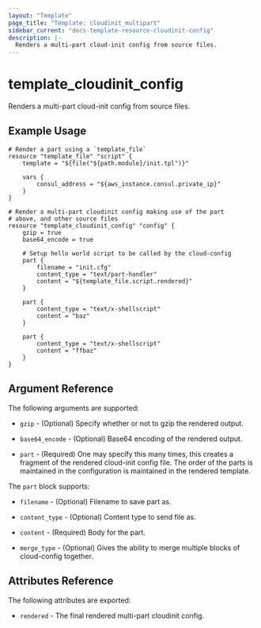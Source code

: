 ```yaml
---
layout: "Template"
page_title: "Template: cloudinit_multipart"
sidebar_current: "docs-template-resource-cloudinit-config"
description: |-
  Renders a multi-part cloud-init config from source files.
---
```


# template\_cloudinit\_config

Renders a multi-part cloud-init config from source files.

## Example Usage

```
# Render a part using a `template_file`
resource "template_file" "script" {
    template = "${file("${path.module}/init.tpl")}"

    vars {
        consul_address = "${aws_instance.consul.private_ip}"
    }
}

# Render a multi-part cloudinit config making use of the part
# above, and other source files
resource "template_cloudinit_config" "config" {
    gzip = true
    base64_encode = true

    # Setup hello world script to be called by the cloud-config
    part {
        filename = "init.cfg"
        content_type = "text/part-handler"
        content = "${template_file.script.rendered}"
    }

    part {
        content_type = "text/x-shellscript"
        content = "baz"
    }

    part {
        content_type = "text/x-shellscript"
        content = "ffbaz"
    }
}
```

## Argument Reference

The following arguments are supported:

* `gzip` - (Optional) Specify whether or not to gzip the rendered output.

* `base64_encode` - (Optional) Base64 encoding of the rendered output.

* `part` - (Required) One may specify this many times, this creates a fragment of the rendered cloud-init config file. The order of the parts is maintained in the configuration is maintained in the rendered template.

The `part` block supports:

* `filename` - (Optional) Filename to save part as.

* `content_type` - (Optional) Content type to send file as.

* `content` - (Required) Body for the part.

* `merge_type` - (Optional) Gives the ability to merge multiple blocks of cloud-config together.

## Attributes Reference

The following attributes are exported:

* `rendered` - The final rendered multi-part cloudinit config.
